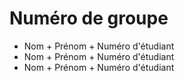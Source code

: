 # Numéro de groupe

- Nom + Prénom + Numéro d'étudiant
- Nom + Prénom + Numéro d'étudiant
- Nom + Prénom + Numéro d'étudiant
